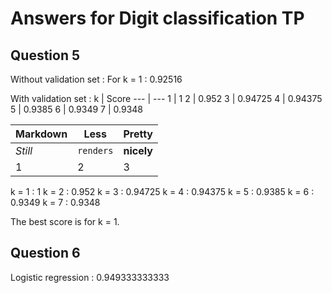 # Answers for Digit classification TP

## Question 5
Without validation set :
For k = 1 : 0.92516

With validation set : 
k | Score
--- | ---
1 | 1
2 | 0.952
3 | 0.94725
4 | 0.94375
5 | 0.9385
6 | 0.9349
7 | 0.9348


Markdown | Less | Pretty
--- | --- | ---
*Still* | `renders` | **nicely**
1 | 2 | 3
k = 1 : 1
k = 2 : 0.952
k = 3 : 0.94725
k = 4 : 0.94375
k = 5 : 0.9385
k = 6 : 0.9349
k = 7 : 0.9348

The best score is for k = 1.

## Question 6
Logistic regression : 0.949333333333
